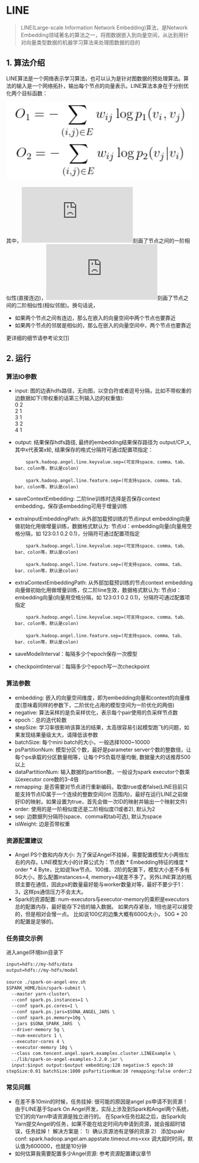 # LINE

>LINE(Large-scale Information Network Embedding)算法，是Network Embedding领域著名的算法之一，将图数据嵌入到向量空间，从达到用针对向量类型数据的机器学习算法来处理图数据的目的

## 1. 算法介绍

LINE算法是一个网络表示学习算法，也可以认为是针对图数据的预处理算法。算法的输入是一个网络拓扑，输出每个节点的向量表示。LINE算法本身在于分别优化两个目标函数：

![](../../img/line.png)

其中，![](http://latex.codecogs.com/png.latex?O_1)刻画了节点之间的一阶相似性(直接连边)，![](http://latex.codecogs.com/png.latex?O_2)刻画了节点之间的二阶相似性(相似邻居)。换句话说，

  - 如果两个节点之间有连边，那么在嵌入的向量空间中两个节点也要靠近
  - 如果两个节点的邻居是相似的，那么在嵌入的向量空间中，两个节点也要靠近

更详细的细节请参考论文[[1]](https://arxiv.org/abs/1503.03578)

## 2. 运行

### 算法IO参数
  - input: 图的边表hdfs路径，无向图，以空白符或者逗号分隔，比如不带权重的边数据如下(带权重的话第三列输入边的权重值):  
          0	2  
          2	1  
          3	1  
          3	2  
          4	1
  - output: 结果保存hdfs路径, 最终的embedding结果保存路径为 output/CP_x, 其中x代表第x轮, 结果保存的格式分隔符可通过配置项指定：
            
            spark.hadoop.angel.line.keyvalue.sep=(可支持space、comma、tab、bar、colon等，默认是colon)
            
            spark.hadoop.angel.line.feature.sep=(可支持space、comma、tab、bar、colon等，默认是colon)
  - saveContextEmbedding: 二阶line训练时选择是否保存context embedding，保存该embedding可用于增量训练    
  - extraInputEmbeddingPath: 从外部加载预训练的节点input embedding向量做初始化用做增量训练，数据格式默认为: 节点id：embedding向量(向量用空格分隔，如 123:0.1 0.2 0.1)，分隔符可通过配置项指定
                             
            spark.hadoop.angel.line.keyvalue.sep=(可支持space、comma、tab、bar、colon等，默认是colon)
                             
            spark.hadoop.angel.line.feature.sep=(可支持space、comma、tab、bar、colon等，默认是colon)   
  - extraContextEmbeddingPath: 从外部加载预训练的节点context embedding向量做初始化用做增量训练，仅二阶line生效，数据格式默认为: 节点id：embedding向量(向量用空格分隔，如 123:0.1 0.2 0.1)，分隔符可通过配置项指定
                              
            spark.hadoop.angel.line.keyvalue.sep=(可支持space、comma、tab、bar、colon等，默认是colon)
                              
            spark.hadoop.angel.line.feature.sep=(可支持space、comma、tab、bar、colon等，默认是colon)   
  - saveModelInterval：每隔多少个epoch保存一次模型
  - checkpointInterval：每隔多少个epoch写一次checkpoint
  
### 算法参数
  - embedding: 嵌入的向量空间维度，即为embedding向量和context的向量维度(意味着同样的参数下，二阶优化占用的模型空间为一阶优化的两倍)
  - negative: 算法采样的是负采样优化，表示每个pair使用的负采样节点数
  - epoch：总的迭代轮数
  - stepSize: 学习率很影响该算法的结果，太高很容易引起模型跑飞的问题，如果发现结果量级太大，请降低该参数
  - batchSize: 每个mini batch的大小，一般选择1000~10000
  - psPartitionNum: 模型分区个数，最好是parameter server个数的整数倍，让每个ps承载的分区数量相等，让每个PS负载尽量均衡, 数据量大的话推荐500以上
  - dataPartitionNum: 输入数据的partition数，一般设为spark executor个数乘以executor core数的3-4倍
  - remapping: 是否需要对节点进行重新编码，取值true或者false(LINE目前只能支持节点ID属于一个连续的整数空间(int 范围内)，最好在运行LINE之前做好ID的映射。如果设置为true，首先会做一次ID的映射并输出一个映射文件)
  - order: 使用的是一阶相似度还是二阶相似度(1或者2), 默认为2
  - sep: 边数据列分隔符(space、comma和tab可选), 默认为space
  - isWeight: 边是否带权重
  
### 资源配置建议

  - Angel PS个数和内存大小: 为了保证Angel不挂掉，需要配置模型大小两倍左右的内存。LINE模型大小的计算公式为：节点数 * Embedding特征的维度 * order * 4 Byte，比如说1kw节点、100维、2阶的配置下，模型大小差不多有8G大小，那么配置instances=4, memory=4就差不多了。另外LINE算法的瓶颈主要在通信，因此ps的数量最好能与worker数量对等，最好不要少于1：3，这样ps通信压力不会太大。
  - Spark的资源配置: num-executors与executor-memory的乘积是executors总的配置内存，最好能存下2倍的输入数据。 如果内存紧张，1倍也是可以接受的，但是相对会慢一点。 比如说100亿的边集大概有600G大小， 50G * 20 的配置是足够的。

### 任务提交示例
进入angel环境bin目录下
```
input=hdfs://my-hdfs/data
output=hdfs://my-hdfs/model

source ./spark-on-angel-env.sh
$SPARK_HOME/bin/spark-submit \
  --master yarn-cluster\
  --conf spark.ps.instances=1 \
  --conf spark.ps.cores=1 \
  --conf spark.ps.jars=$SONA_ANGEL_JARS \
  --conf spark.ps.memory=10g \
  --jars $SONA_SPARK_JARS  \
  --driver-memory 5g \
  --num-executors 1 \
  --executor-cores 4 \
  --executor-memory 10g \
  --class com.tencent.angel.spark.examples.cluster.LINEExample \
  ../lib/spark-on-angel-examples-3.2.0.jar \
  input:$input output:$output embedding:128 negative:5 epoch:10 stepSize:0.01 batchSize:1000 psPartitionNum:10 remapping:false order:2
```

### 常见问题
  - 在差不多10min的时候，任务挂掉: 很可能的原因是angel ps申请不到资源！由于LINE基于Spark On Angel开发，实际上涉及到Spark和Angel两个系统，它们的向Yarn申请资源是独立进行的。 在Spark任务拉起之后，由Spark向Yarn提交Angel的任务，如果不能在给定时间内申请到资源，就会报超时错误，任务挂掉！ 解决方案是： 1）确认资源池有足够的资源 2） 添加spakr conf: spark.hadoop.angel.am.appstate.timeout.ms=xxx 调大超时时间，默认值为600000，也就是10分钟
  - 如何估算我需要配置多少Angel资源: 参考资源配置建议章节 
